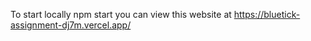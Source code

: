 To start locally 
npm start
you can view this website at https://bluetick-assignment-dj7m.vercel.app/
